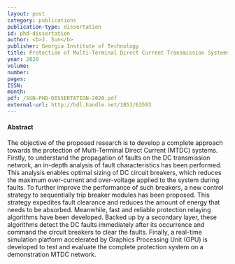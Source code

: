 ```yaml
---
layout: post
category: publications
publication-type: dissertation
id: phd-dissertation
author: <b>J. Sun</b>
publisher: Georgia Institute of Technology
title: Protection of Multi-Terminal Direct Current Transmission Systems
year: 2020
volume:
number:
pages:
ISSN:
month:
pdf: /SUN-PHD-DISSERTATION-2020.pdf
external-url: http://hdl.handle.net/1853/63593
---
```


#### Abstract

The objective of the proposed research is to develop a complete approach towards the protection of Multi-Terminal Direct Current (MTDC) systems. Firstly, to understand the propagation of faults on the DC transmission network, an in-depth analysis of fault characteristics has been performed. This analysis enables optimal sizing of DC circuit breakers, which reduces the maximum over-current and over-voltage applied to the system during faults. To further improve the performance of such breakers, a new control strategy to sequentially trip breaker modules has been proposed. This strategy expedites fault clearance and reduces the amount of energy that needs to be absorbed. Meanwhile, fast and reliable protection relaying algorithms have been developed. Backed up by a secondary layer, these algorithms detect the DC faults immediately after its occurrence and command the circuit breakers to clear the faults. Finally, a real-time simulation platform accelerated by Graphics Processing Unit (GPU) is developed to test and evaluate the complete protection system on a demonstration MTDC network.